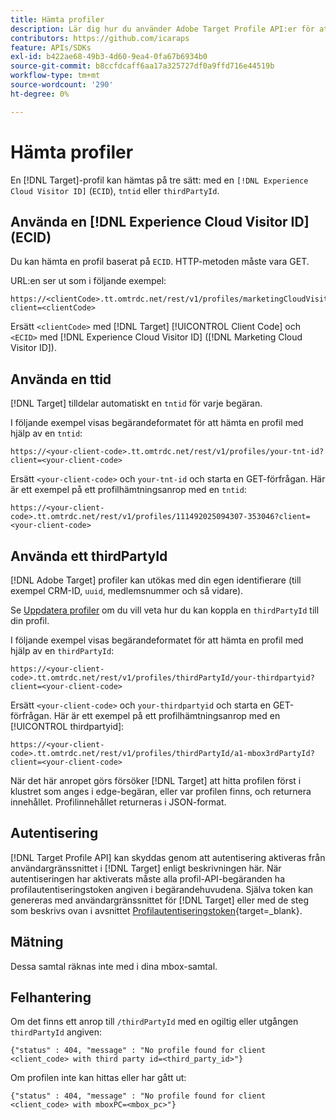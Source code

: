 ```yaml
---
title: Hämta profiler
description: Lär dig hur du använder Adobe Target Profile API:er för att hämta besöksdata som ska användas i  [!DNL Target].
contributors: https://github.com/icaraps
feature: APIs/SDKs
exl-id: b422ae68-49b3-4d60-9ea4-0fa67b6934b0
source-git-commit: b8ccfdcaff6aa17a325727df0a9ffd716e44519b
workflow-type: tm+mt
source-wordcount: '290'
ht-degree: 0%

---
```


# Hämta profiler

En [!DNL Target]-profil kan hämtas på tre sätt: med en `[!DNL Experience Cloud Visitor ID]` (`ECID`), `tntid` eller `thirdPartyId`.

## Använda en [!DNL Experience Cloud Visitor ID] (ECID)

Du kan hämta en profil baserat på `ECID`. HTTP-metoden måste vara GET.

URL:en ser ut som i följande exempel:

```
https://<clientCode>.tt.omtrdc.net/rest/v1/profiles/marketingCloudVisitorId/<ECID>?client=<clientCode>
```

Ersätt `<clientCode>` med [!DNL Target] [!UICONTROL Client Code] och `<ECID>` med [!DNL Experience Cloud Visitor ID] ([!DNL Marketing Cloud Visitor ID]).

## Använda en ttid

[!DNL Target] tilldelar automatiskt en `tntid` för varje begäran.

I följande exempel visas begärandeformatet för att hämta en profil med hjälp av en `tntid`:

```
https://<your-client-code>.tt.omtrdc.net/rest/v1/profiles/your-tnt-id?client=<your-client-code>
```

Ersätt `<your-client-code>` och `your-tnt-id` och starta en GET-förfrågan. Här är ett exempel på ett profilhämtningsanrop med en `tntid`:

```
https://<your-client-code>.tt.omtrdc.net/rest/v1/profiles/111492025094307-353046?client=<your-client-code>
```

## Använda ett thirdPartyId

[!DNL Adobe Target] profiler kan utökas med din egen identifierare (till exempel CRM-ID, `uuid`, medlemsnummer och så vidare).

Se [Uppdatera profiler](/help/dev/administer/profile-api/profile-api-overview.md) om du vill veta hur du kan koppla en `thirdPartyId` till din profil.

I följande exempel visas begärandeformatet för att hämta en profil med hjälp av en `thirdPartyId`:

```
https://<your-client-code>.tt.omtrdc.net/rest/v1/profiles/thirdPartyId/your-thirdpartyid?client=<your-client-code>
```

Ersätt `<your-client-code>` och `your-thirdpartyid` och starta en GET-förfrågan. Här är ett exempel på ett profilhämtningsanrop med en [!UICONTROL thirdpartyid]:

```
https://<your-client-code>.tt.omtrdc.net/rest/v1/profiles/thirdPartyId/a1-mbox3rdPartyId?client=<your-client-code>
```

När det här anropet görs försöker [!DNL Target] att hitta profilen först i klustret som anges i edge-begäran, eller var profilen finns, och returnera innehållet. Profilinnehållet returneras i JSON-format.

## Autentisering

[!DNL Target Profile API] kan skyddas genom att autentisering aktiveras från användargränssnittet i [!DNL Target] enligt beskrivningen här. När autentiseringen har aktiverats måste alla profil-API-begäranden ha profilautentiseringstoken angiven i begärandehuvudena. Själva token kan genereras med användargränssnittet för [!DNL Target] eller med de steg som beskrivs ovan i avsnittet [Profilautentiseringstoken](https://developers.adobetarget.com/api/#authentication-tokens){target=_blank}.

## Mätning

Dessa samtal räknas inte med i dina mbox-samtal.

## Felhantering

Om det finns ett anrop till `/thirdPartyId` med en ogiltig eller utgången `thirdPartyId` angiven:

```
{"status" : 404, "message" : "No profile found for client <client_code> with third party id=<third_party_id>"}
```

Om profilen inte kan hittas eller har gått ut:

```
{"status" : 404, "message" : "No profile found for client <client_code> with mboxPC=<mbox_pc>"}
```
